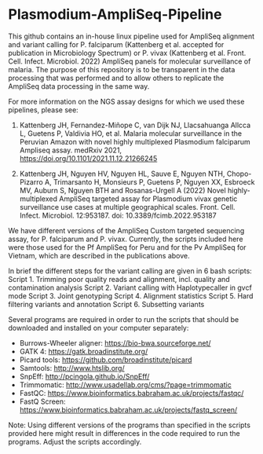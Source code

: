# Plasmodium-AmpliSeq-Pipeline
This github contains an in-house linux pipeline used for AmpliSeq alignment and variant calling for P. falciparum (Kattenberg et al. accepted for publication in Microbiology Spectrum) or P. vivax (Kattenberg et al. Front. Cell. Infect. Microbiol. 2022) AmpliSeq panels for molecular surveillance of malaria. The purpose of this repository is to be transparent in the data processing that was performed and to allow others to replicate the AmpliSeq data processing in the same way. 

For more information on the NGS assay designs for which we used these pipelines, please see:
1. Kattenberg JH, Fernandez-Miñope C, van Dijk NJ, Llacsahuanga Allcca L, Guetens P, Valdivia HO, et al. Malaria molecular surveillance in the Peruvian Amazon with novel highly multiplexed Plasmodium falciparum Ampliseq assay. medRxiv 2021, https://doi.org/10.1101/2021.11.12.21266245

2. Kattenberg JH, Nguyen HV, Nguyen HL, Sauve E, Nguyen NTH, Chopo-Pizarro A, Trimarsanto H, Monsieurs P, Guetens P, Nguyen XX, Esbroeck MV, Auburn S, Nguyen BTH and Rosanas-Urgell A (2022) Novel highly-multiplexed AmpliSeq targeted assay for Plasmodium vivax genetic surveillance use cases at multiple geographical scales. Front. Cell. Infect. Microbiol. 12:953187. doi: 10.3389/fcimb.2022.953187

We have different versions of the AmpliSeq Custom targeted sequencing assay, for P. falciparum and P. vivax. Currently, the scripts included here were those used for the Pf AmpliSeq for Peru and for the Pv AmpliSeq for Vietnam, which are described in the publications above. 

In brief the different steps for the variant calling are given in 6 bash scripts:
Script 1. Trimming poor quality reads and alignment, incl. quality and contamination analysis 
Script 2. Variant calling with Haplotypecaller in gvcf mode
Script 3. Joint genotyping
Script 4. Alignment statistics 
Script 5. Hard filtering variants and annotation
Script 6. Subsetting variants

Several programs are required in order to run the scripts that should be downloaded and installed on your computer separately: 
- Burrows-Wheeler aligner: https://bio-bwa.sourceforge.net/
- GATK 4: https://gatk.broadinstitute.org/
- Picard tools: https://github.com/broadinstitute/picard
- Samtools: http://www.htslib.org/
- SnpEff: http://pcingola.github.io/SnpEff/
- Trimmomatic: http://www.usadellab.org/cms/?page=trimmomatic
- FastQC: https://www.bioinformatics.babraham.ac.uk/projects/fastqc/
- FastQ Screen: https://www.bioinformatics.babraham.ac.uk/projects/fastq_screen/

Note: Using different versions of the programs than specified in the scripts provided here might result in differences in the code required to run the programs. Adjust the scripts accordingly.  
